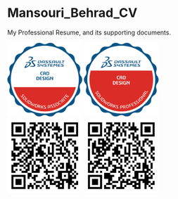 # Mansouri_Behrad_CV
My Professional Resume, and its supporting documents.

[<img src="images/SOLIDWORKS Associate - CAD Design.png" width="170">](https://raw.githubusercontent.com/BehradMansouri/Documents/main/Certificate_C-R2XTVE3J9C.pdf) [<img src="images/SOLIDWORKS Professional - CAD Design.png" width="170">](https://raw.githubusercontent.com/BehradMansouri/Documents/main/Certificate_C-YXKP8VUADM.pdf)
[<img src="images/C-R2XTVE3J9C.png" width="170">](https://cv.virtualtester.com/qr/?b=SLDWRKS&i=C-R2XTVE3J9C) [<img src="images/C-YXKP8VUADM.png" width="170">](https://cv.virtualtester.com/qr/?b=SLDWRKS&i=C-YXKP8VUADM)
